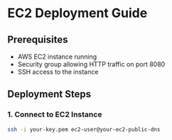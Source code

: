 # EC2 Deployment Guide

## Prerequisites
- AWS EC2 instance running
- Security group allowing HTTP traffic on port 8080
- SSH access to the instance

## Deployment Steps

### 1. Connect to EC2 Instance
```bash
ssh -i your-key.pem ec2-user@your-ec2-public-dns
